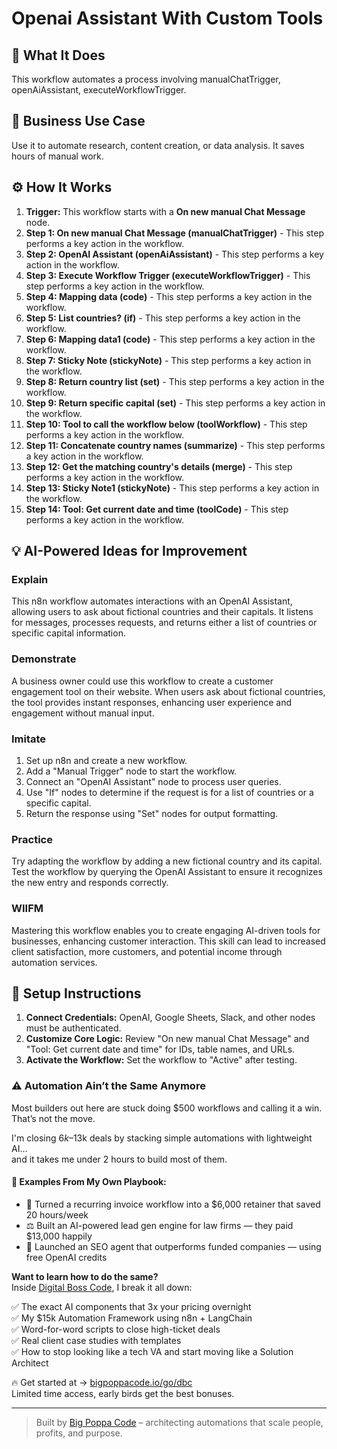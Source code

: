 # Openai Assistant With Custom Tools

## 🚀 What It Does
This workflow automates a process involving manualChatTrigger, openAiAssistant, executeWorkflowTrigger.

## 💼 Business Use Case
Use it to automate research, content creation, or data analysis. It saves hours of manual work.

## ⚙️ How It Works
1.  **Trigger:** This workflow starts with a **On new manual Chat Message** node.
2. **Step 1: On new manual Chat Message (manualChatTrigger)** - This step performs a key action in the workflow.
3. **Step 2: OpenAI Assistant (openAiAssistant)** - This step performs a key action in the workflow.
4. **Step 3: Execute Workflow Trigger (executeWorkflowTrigger)** - This step performs a key action in the workflow.
5. **Step 4: Mapping data (code)** - This step performs a key action in the workflow.
6. **Step 5: List countries? (if)** - This step performs a key action in the workflow.
7. **Step 6: Mapping data1 (code)** - This step performs a key action in the workflow.
8. **Step 7: Sticky Note (stickyNote)** - This step performs a key action in the workflow.
9. **Step 8: Return country list (set)** - This step performs a key action in the workflow.
10. **Step 9: Return specific capital (set)** - This step performs a key action in the workflow.
11. **Step 10: Tool to call the workflow below (toolWorkflow)** - This step performs a key action in the workflow.
12. **Step 11: Concatenate country names (summarize)** - This step performs a key action in the workflow.
13. **Step 12: Get the matching country's details (merge)** - This step performs a key action in the workflow.
14. **Step 13: Sticky Note1 (stickyNote)** - This step performs a key action in the workflow.
15. **Step 14: Tool: Get current date and time (toolCode)** - This step performs a key action in the workflow.

## 💡 AI-Powered Ideas for Improvement
### Explain
This n8n workflow automates interactions with an OpenAI Assistant, allowing users to ask about fictional countries and their capitals. It listens for messages, processes requests, and returns either a list of countries or specific capital information.

### Demonstrate
A business owner could use this workflow to create a customer engagement tool on their website. When users ask about fictional countries, the tool provides instant responses, enhancing user experience and engagement without manual input.

### Imitate
1. Set up n8n and create a new workflow.
2. Add a "Manual Trigger" node to start the workflow.
3. Connect an "OpenAI Assistant" node to process user queries.
4. Use "If" nodes to determine if the request is for a list of countries or a specific capital.
5. Return the response using "Set" nodes for output formatting.

### Practice
Try adapting the workflow by adding a new fictional country and its capital. Test the workflow by querying the OpenAI Assistant to ensure it recognizes the new entry and responds correctly.

### WIIFM
Mastering this workflow enables you to create engaging AI-driven tools for businesses, enhancing customer interaction. This skill can lead to increased client satisfaction, more customers, and potential income through automation services.

## 🔧 Setup Instructions
1. **Connect Credentials:** OpenAI, Google Sheets, Slack, and other nodes must be authenticated.
2. **Customize Core Logic:** Review "On new manual Chat Message" and "Tool: Get current date and time" for IDs, table names, and URLs.
3. **Activate the Workflow:** Set the workflow to "Active" after testing.

### ⚠️ Automation Ain’t the Same Anymore

Most builders out here are stuck doing $500 workflows and calling it a win.  
That’s not the move.  

I'm closing $6k–$13k deals by stacking simple automations with lightweight AI...  
and it takes me under 2 hours to build most of them.

#### 🧠 Examples From My Own Playbook:
- 🔁 Turned a recurring invoice workflow into a $6,000 retainer that saved 20 hours/week  
- ⚖️ Built an AI-powered lead gen engine for law firms — they paid $13,000 happily  
- 🚀 Launched an SEO agent that outperforms funded companies — using free OpenAI credits  

**Want to learn how to do the same?**  
Inside [Digital Boss Code](https://bigpoppacode.io/go/dbc), I break it all down:

✅ The exact AI components that 3x your pricing overnight  
✅ My $15k Automation Framework using n8n + LangChain  
✅ Word-for-word scripts to close high-ticket deals  
✅ Real client case studies with templates  
✅ How to stop looking like a tech VA and start moving like a Solution Architect  

🔥 Get started at → [bigpoppacode.io/go/dbc](https://bigpoppacode.io/go/dbc)  
Limited time access, early birds get the best bonuses.

---
> Built by [Big Poppa Code](https://bigpoppacode.io) – architecting automations that scale people, profits, and purpose.
